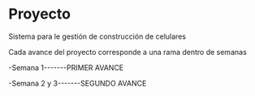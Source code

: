 # Proyecto
Sistema para le gestión de construcción de celulares

Cada avance del proyecto corresponde a una rama dentro de semanas

-Semana 1-------PRIMER AVANCE


-Semana 2 y 3-------SEGUNDO AVANCE
